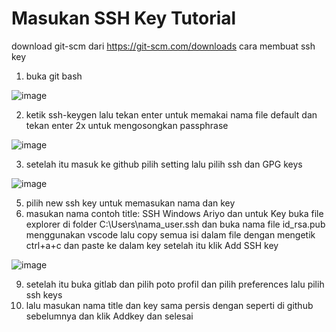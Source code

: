 # Masukan SSH Key Tutorial
download git-scm dari https://git-scm.com/downloads
cara membuat ssh key
1. buka git bash

![image](https://github.com/kerjabhakti/SisterAryo/assets/56922640/e04bc36f-38a9-49dd-b647-f0c949985dd2)

2. ketik ssh-keygen lalu tekan enter untuk memakai nama file default dan tekan enter 2x untuk mengosongkan passphrase

![image](https://github.com/kerjabhakti/SisterAryo/assets/56922640/37d35029-412d-419c-bc10-76224978a260)

3. setelah itu masuk ke github pilih setting lalu pilih ssh dan GPG keys

![image](https://github.com/kerjabhakti/SisterAryo/assets/56922640/83d6e5f8-c4b5-47df-adcc-47362ef86991)

5. pilih new ssh key untuk memasukan nama dan key
7. masukan nama contoh title: SSH Windows Ariyo dan untuk Key buka file explorer di folder C:\Users\nama_user\.ssh dan buka nama file id_rsa.pub menggunakan vscode lalu copy semua isi dalam file dengan mengetik ctrl+a+c dan paste ke dalam key setelah itu klik Add SSH key

![image](https://github.com/kerjabhakti/SisterAryo/assets/56922640/c68bd6ab-784d-4b12-aa2d-1730d7be7330)

9. setelah itu buka gitlab dan pilih poto profil dan pilih preferences lalu pilih ssh keys
10. lalu masukan nama title dan key sama persis dengan seperti di github sebelumnya dan klik Addkey dan selesai

